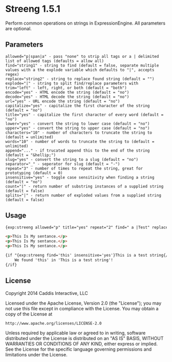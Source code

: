 # Streeng 1.5.1

Perform common operations on strings in ExpressionEngine. All parameters are optional.

## Parameters

	allowed="p|span|a" - pass "none" to strip all tags or a | delimited list of allowed tags (defaults = allow all)
	find="string1" - string to find (default = false, separate multiple values with a the explode variable which defaults to "|", accepts regex)
	replace="string2" - string to replace found string (default = "")
	explode="|" - string to split find/replace parameters with
	trim="left" - left, right, or both (default = "both")
	encode="yes" - HTML encode the string (default = "no")
	decode="yes" - HTML decode the string (default = "no")
	url="yes" - URL encode the string (default = "no")
	capitalize="yes" - capitalize the first character of the string (default = "no")
	title="yes" - capitalize the first character of every word (default = "no")
	lower="yes" - convert the string to lower case (default = "no")
	upper="yes" - convert the string to upper case (default = "no")
	characters="10" - number of characters to truncate the string to (default = unlimited)
	words="10" - number of words to truncate the string to (default = unlimited)
	append="..." - if trucated append this to the end of the string (default = "&hellip;")
	slug="yes" - convert the string to a slug (default = "no")
	separator="_" - seperator for slug (default = "-")
	repeat="3" - number of times to repeat the string, great for prototyping (default = 0)
	insensitive="yes" - toggle case sensitivity when finding a string (default = "no")
	count="|" - return number of substring instances of a supplied string (default = false)
	splits="|" - return number of exploded values from a supplied string (default = false)

## Usage

```html
{exp:streeng allowed="p" title="yes" repeat="2" find=" a |Test" replace=" my |sentance"}  <p><b>This</b> is a <a href="#">test</a>.</p>{/exp:streeng}

<p>This Is My sentance.</p>
<p>This Is My sentance.</p>
<p>This Is My sentance.</p>

{if "{exp:streeng find='this' insensitive='yes'}This is a test string{/exp:streeng}"}
	We found 'this' in 'This is a test string'!
{/if}
```

## License

Copyright 2014 Caddis Interactive, LLC

Licensed under the Apache License, Version 2.0 (the "License");
you may not use this file except in compliance with the License.
You may obtain a copy of the License at

	http://www.apache.org/licenses/LICENSE-2.0

Unless required by applicable law or agreed to in writing, software
distributed under the License is distributed on an "AS IS" BASIS,
WITHOUT WARRANTIES OR CONDITIONS OF ANY KIND, either express or implied.
See the License for the specific language governing permissions and
limitations under the License.